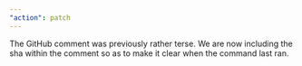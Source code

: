 ```yaml
---
"action": patch
---
```


The GitHub comment was previously rather terse. We are now including the sha within the comment so as to make it clear when the command last ran.
